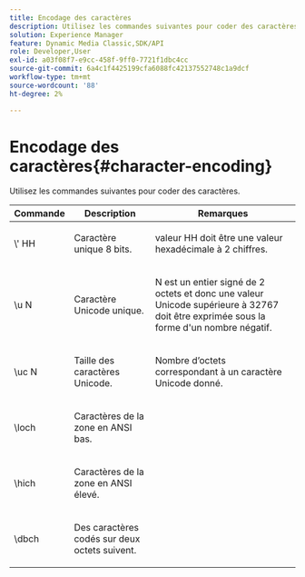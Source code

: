 ```yaml
---
title: Encodage des caractères
description: Utilisez les commandes suivantes pour coder des caractères.
solution: Experience Manager
feature: Dynamic Media Classic,SDK/API
role: Developer,User
exl-id: a03f08f7-e9cc-458f-9ff0-7721f1dbc4cc
source-git-commit: 6a4c1f4425199cfa6088fc42137552748c1a9dcf
workflow-type: tm+mt
source-wordcount: '88'
ht-degree: 2%

---
```


# Encodage des caractères{#character-encoding}

Utilisez les commandes suivantes pour coder des caractères.

<table id="table_EB0C1B674BEA4A37964FB4BF559E0005"> 
 <thead> 
  <tr> 
   <th class="entry"> Commande </th> 
   <th class="entry"> Description </th> 
   <th class="entry"> Remarques </th> 
  </tr> 
 </thead>
 <tbody> 
  <tr> 
   <td> <span class="codeph">\'<span class="varname"> HH </span></span> </td> 
   <td> <p>Caractère unique 8 bits. </p> </td> 
   <td> <p><span class="varname"> valeur HH</span> doit être une valeur hexadécimale à 2 chiffres. </p> </td> 
  </tr> 
  <tr> 
   <td> <span class="codeph">\u<span class="varname"> N</span></span> </td> 
   <td> <p>Caractère Unicode unique. </p> </td> 
   <td> <p><span class="varname"> N</span> est un entier signé de 2 octets et donc une valeur Unicode supérieure à 32767 doit être exprimée sous la forme d'un nombre négatif. </p> </td> 
  </tr> 
  <tr> 
   <td> <span class="codeph">\uc<span class="varname"> N</span></span> </td> 
   <td> <p>Taille des caractères Unicode. </p> </td> 
   <td> <p>Nombre d’octets correspondant à un caractère Unicode donné. </p> </td> 
  </tr> 
  <tr> 
   <td> <span class="codeph"> \loch </span> </td> 
   <td> <p>Caractères de la zone en ANSI bas. </p> </td> 
   <td> <p> </p> </td> 
  </tr> 
  <tr> 
   <td> <span class="codeph"> \hich </span> </td> 
   <td> <p>Caractères de la zone en ANSI élevé. </p> </td> 
   <td> <p> </p> </td> 
  </tr> 
  <tr> 
   <td> <span class="codeph"> \dbch </span> </td> 
   <td> <p>Des caractères codés sur deux octets suivent. </p> </td> 
   <td> <p> </p> </td> 
  </tr> 
 </tbody> 
</table>
